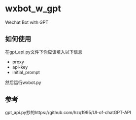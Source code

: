 # wxbot_w_gpt
Wechat Bot with GPT
## 如何使用

在gpt_api.py文件下你应该填入以下信息

- proxy
- api-key
- initial_prompt

然后运行wxbot.py

## 参考
gpt_api.py抄的https://github.com/hzq1995/UI-of-chatGPT-API
